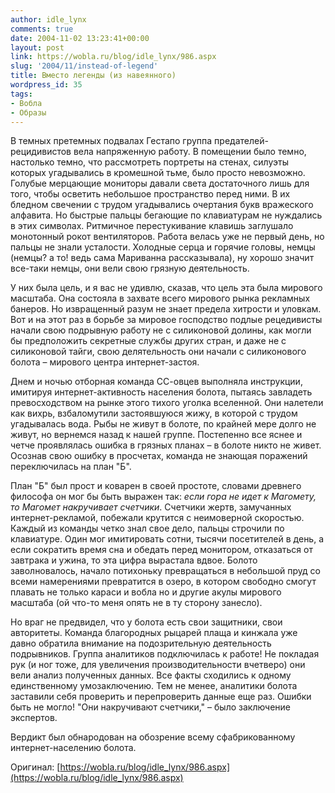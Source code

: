 ```yaml
---
author: idle_lynx
comments: true
date: 2004-11-02 13:23:41+00:00
layout: post
link: https://wobla.ru/blog/idle_lynx/986.aspx
slug: '2004/11/instead-of-legend'
title: Вместо легенды (из навеянного)
wordpress_id: 35
tags:
- Вобла
- Образы
---
```


В темных претемных подвалах Геcтапo группа предателей-рецидивистов вела напряженную работу. В помещении было темно, настолько темно, что рассмотреть портреты на стенах, силуэты которых угадывались в кромешной тьме, было просто невозможно. Голубые мерцающие мониторы давали света достаточного лишь для того, чтобы осветить небольшое пространство перед ними. В их бледном свечении с трудом угадывались очертания букв вражеского алфавита. Но быстрые пальцы бегающие по клавиатурам не нуждались в этих символах. Ритмичное перестукивание клавишь заглушало монотонный рокот вентиляторов. Работа велась уже не первый день, но пальцы не знали усталости. Холодные серца и горячие головы, немцы (немцы? а то! ведь сама Мариванна рассказывала), ну хорошо значит все-таки немцы, они вели свою грязную деятельность.

У них была цель, и я вас не удивлю, сказав, что цель эта была мирового масштаба. Она состояла в захвате всего мирового рынка рекламных банеров. Но извращенный разум не знает предела хитрости и уловкам. Вот и на этот раз в борьбе за мировое господство подлые рецедивисты начали свою подрывную работу не с силиконовой долины, как могли бы предположить секретные службы других стран, и даже не с силиконовой тайги, свою делятельность они начали с силиконового болота – мирового центра интернет-застоя.

Днем и ночью отборная команда СС-овцев выполняла инструкции, имитируя интернет-активность населения болота, пытаясь завладеть превосходством на рынке этого тихого уголка вселенной. Они налетели как вихрь, взбаломутили застоявшуюся жижу, в которой с трудом угадывалась вода. Рыбы не живут в болоте, по крайней мере долго не живут, но вернемся назад к нашей группе. Постепенно все яснее и четче проявлялась ошибка в грязных планах – в болоте никто не живет. Осознав свою ошибку в просчетах, команда не знающая поражений переключилась на план "Б".

План "Б" был прост и коварен в своей простоте, словами древнего философа он мог бы быть выражен так: _если гора не идет к Магомету, то Магомет накручивает счетчики_. Счетчики жертв, замучанных интернет-рекламой, побежали крутится с неимоверной скоростью. Каждый из команды четко знал свое дело, пальцы строчили по клавиатуре. Один мог имитировать сотни, тысячи посетителей в день, а если сократить время сна и обедать перед монитором, отказаться от завтрака и ужина, то эта цифра вырастала вдвое. Болото заволновалось, начало потихоньку превращаться в небольшой пруд со всеми намерениями превратится в озеро, в котором свободно смогут плавать не только караси и вобла но и другие акулы мирового масштаба (ой что-то меня опять не в ту сторону занесло).

Но враг не предвидел, что у болота есть свои защитники, свои авторитеты. Команда благородных рыцарей плаща и кинжала уже давно обратила внимание на подозрительную деятельность подрывников. Группа аналитиков подключилась к работе! Не покладая рук (и ног тоже, для увеличения производительности вчетверо) они вели анализ полученных данных. Все факты сходились к одному единственному умозаключению. Тем не менее, аналитики болота заставили себя проверить и перепроверить данные еще раз. Ошибки быть не могло! "Они накручивают счетчики," – было заключение экспертов.

Вердикт был обнародован на обозрение всему сфабрикованному интернет-населению болота.

Оригинал: [https://wobla.ru/blog/idle_lynx/986.aspx](https://wobla.ru/blog/idle_lynx/986.aspx)

